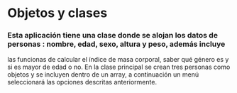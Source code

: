 # Objetos y clases
### Esta aplicación tiene una clase donde se alojan los datos de personas : nombre, edad, sexo, altura y peso, además incluye
las funcionas de calcular el índice de masa corporal, saber qué género es y si es mayor de edad o no.
En la clase principal se crean tres personas como objetos y se incluyen dentro de un array, a continuación un menú
seleccionará las opciones descritas anteriormente.
